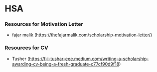 # HSA
### Resources for Motivation Letter
- fajar malik (https://thefajarmalik.com/scholarship-motivation-letter/)

  
### Resources for CV
- Tusher (https://f-i-tushar-eee.medium.com/writing-a-scholarship-awarding-cv-being-a-fresh-graduate-c77cf90d9f18)
